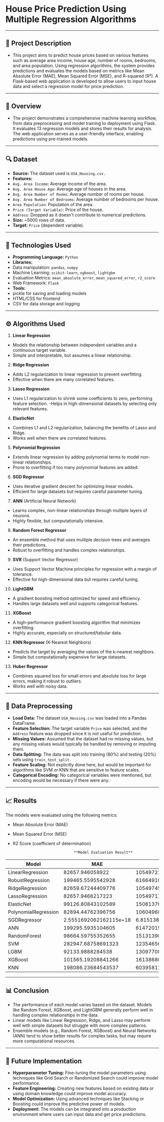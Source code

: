 # House Price Prediction Using Multiple Regression Algorithms
---
## 📜 Project Description
- This project aims to predict house prices based on various features such as average area income, house age, number of rooms, bedrooms, and area population. Using regression algorithms, the system provides 
  predictions and evaluates the models based on metrics like Mean Absolute Error (MAE), Mean Squared Error (MSE), and R-squared (R²). A Flask-based web application is developed to allow users to input house 
  data and select a regression model for price prediction.
---
## 📝 Overview
- The project demonstrates a comprehensive machine learning workflow, from data preprocessing and model training to deployment using Flask. It evaluates 13 regression models and stores their results for 
  analysis. The web application serves as a user-friendly interface, enabling predictions using pre-trained models.
---
## 🔍 Dataset
- **Source:** The dataset used is `USA_Housing.csv.`
- **Features:**
 - `Avg. Area Income`: Average income of the area.
 - `Avg. Area House Age`: Average age of houses in the area.
 - `Avg. Area Number of Rooms`: Average number of rooms per house.
 - `Avg. Area Number of Bedrooms`: Average number of bedrooms per house.
 - `Area Population`: Population of the area.
 - `Price (Target Variable)`: Price of the house.
 - `Address`: Dropped as it doesn't contribute to numerical predictions.
- **Size:** ~5000 rows of data.
- **Target:** `Price` (dependent variable).
---
## 🤖 Technologies Used
- **Programming Language:** `Python`
- **Libraries:**
 - Data manipulation: `pandas`, `numpy`
 - Machine Learning: `scikit-learn`, `xgboost`, `lightgbm`
 - Evaluation Metrics: `mean_absolute_error`, `mean_squared_error`, `r2_score`
 - Web Framework: `Flask`
- **Tools:**
 - pickle for saving and loading models
 - HTML/CSS for frontend
 - CSV for data storage and logging
---
## ⚙ Algorithms Used
1. **Linear Regression**
  - Models the relationship between independent variables and a continuous target variable.
  - Simple and interpretable, but assumes a linear relationship.
    
2. **Ridge Regression**
  - Adds L2 regularization to linear regression to prevent overfitting.
  - Effective when there are many correlated features.
    
3. **Lasso Regression**
  - Uses L1 regularization to shrink some coefficients to zero, performing feature selection.
  -Helps in high-dimensional datasets by selecting only relevant features.

4. **ElasticNet**
  - Combines L1 and L2 regularization, balancing the benefits of Lasso and Ridge.
  - Works well when there are correlated features.
    
5. **Polynomial Regression**
  - Extends linear regression by adding polynomial terms to model non-linear relationships.
  - Prone to overfitting if too many polynomial features are added.
    
6. **SGD Regressor**
  - Uses iterative gradient descent for optimizing linear models.
  - Efficient for large datasets but requires careful parameter tuning.
    
7. **ANN** (Artificial Neural Network)
  - Learns complex, non-linear relationships through multiple layers of neurons.
  - Highly flexible, but computationally intensive.
    
8. **Random Forest Regressor**
  - An ensemble method that uses multiple decision trees and averages their predictions.
  - Robust to overfitting and handles complex relationships.
    
9. **SVR** (Support Vector Regressor)
  - Uses Support Vector Machine principles for regression with a margin of tolerance.
  - Effective for high-dimensional data but requires careful tuning.
    
10. **LightGBM**
  - A gradient boosting method optimized for speed and efficiency.
  - Handles large datasets well and supports categorical features.
    
11. **XGBoost**
  - A high-performance gradient boosting algorithm that minimizes overfitting.
  - Highly accurate, especially on structured/tabular data.
    
12. **KNN Regressor** (K-Nearest Neighbors)
  - Predicts the target by averaging the values of the k-nearest neighbors.
  - Simple but computationally expensive for large datasets.
    
13. **Huber Regressor**
  - Combines squared loss for small errors and absolute loss for large errors, making it robust to outliers.
  - Works well with noisy data.
---
## 📌 Data Preprocessing
 - **Load Data:** The dataset `USA_Housing.csv` was loaded into a Pandas DataFrame.
 - **Feature Selection:** The target variable `Price` was selected, and the `Address` feature was dropped since it is not useful for prediction.
 - **Missing Values:** Assumed that the dataset had no missing values, but any missing values would typically be handled by removing or imputing them.
 - **Data Splitting:** The data was split into training (80%) and testing (20%) sets using `train_test_split.`
 - **Feature Scaling:** Not explicitly done here, but would be important for algorithms like SVM or KNN that are sensitive to feature scales.
 - **Categorical Encoding:** No categorical variables were mentioned, but encoding would be necessary if there were any.
---
## 📈 Results
The models were evaluated using the following metrics:
  - Mean Absolute Error (MAE)
  - Mean Squared Error (MSE)
  - R2 Score (coefficient of determination)
    
                                    **Model Evaluation Result**

  
|       Model         |        MAE               |         MSE           |            R2         |
|---------------------|--------------------------|-----------------------|-----------------------|                                 
| LinearRegression    |  82657.946058922         |  10549721686.159279   |  0.9146454505138069   |
| RobustRegression    |  199465.5595542928       |  61664910393.24936    |  0.5010881990728189   |
| RidgeRegression     |  82659.67244409776       |  10549745186.670172   |  0.91464526037841     |
| LassoRegression     |  82657.9466217223        |  10549717660.356375   |  0.9146454830853386   |
| ElasticNet          |  99126.80843102589       |  15081376466.55959    |  0.8779812271613102   |
| PolynomialRegression|  82894.44762396756       |  10604968581.895864   |  0.9141984648931063   |
| SGDRegressor        |  2.5551692062162115e+18  |  6.815138040199854e+36|  5.513918323273319e+25|
| ANN                 |  199295.5935104605       |  61472015131.63051    |  0.5026488552344974   |
| RandomForest        |  98664.59755352655       |  15131390689.874855   |  0.8775765774818237   |
| SVM                 |  282947.68758691323      |  123546565157.52672   |  0.0004227861838135283|
| LGBM                |  92133.9888284538        |  13097708114.507051   |  0.8940304769478327   |
| XGBoost             |  101565.19208841266      |  16138680641.877495   |  0.8694269046645823   |
| KNN                 |  198086.23684543537      |  60395811313.31432    |  0.5113560889227768   |

---
## 📊 Conclusion
  - The performance of each model varies based on the dataset. Models like Random Forest, XGBoost, and LightGBM generally perform well in handling complex relationships in the data.
  - Linear models like Linear Regression, Ridge, and Lasso may perform well with simple datasets but struggle with more complex patterns.
  - Ensemble models (e.g., Random Forest, XGBoost) and Neural Networks (ANN) tend to show better results for complex tasks, but may require more computational resources.
---
## 🎯 Future Implementation
  - **Hyperparameter Tuning:** Fine-tuning the model parameters using techniques like Grid Search or Randomized Search could improve model performance.
  - **Feature Engineering:** Creating new features based on existing data or using domain knowledge could improve model accuracy.
  - **Model Optimization:** Using advanced techniques like Stacking or Boosting could improve the predictive power of models.
  - **Deployment:** The models can be integrated into a production environment where users can input data and get price predictions.














